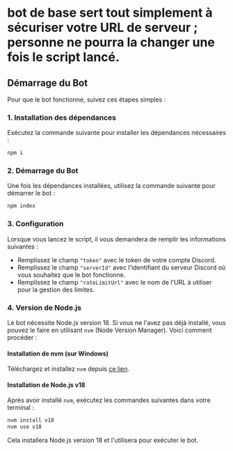# bot de base sert tout simplement à sécuriser votre URL de serveur ; personne ne pourra la changer une fois le script lancé.

## Démarrage du Bot

Pour que le bot fonctionne, suivez ces étapes simples :

### 1. Installation des dépendances

Exécutez la commande suivante pour installer les dépendances nécessaires :

```bash
npm i
```

### 2. Démarrage du Bot

Une fois les dépendances installées, utilisez la commande suivante pour démarrer le bot :

```bash
npm index
```

### 3. Configuration

Lorsque vous lancez le script, il vous demandera de remplir les informations suivantes :

- Remplissez le champ `"token"` avec le token de votre compte Discord.
- Remplissez le champ `"serverId"` avec l'identifiant du serveur Discord où vous souhaitez que le bot fonctionne.
- Remplissez le champ `"rateLimitUrl"` avec le nom de l'URL à utiliser pour la gestion des limites.

### 4. Version de Node.js

Le bot nécessite Node.js version 18. Si vous ne l'avez pas déjà installé, vous pouvez le faire en utilisant `nvm` (Node Version Manager). Voici comment procéder :

#### Installation de nvm (sur Windows)

Téléchargez et installez `nvm` depuis [ce lien](https://github.com/coreybutler/nvm-windows/releases/download/1.1.12/nvm-setup.exe).

#### Installation de Node.js v18

Après avoir installé `nvm`, exécutez les commandes suivantes dans votre terminal :

```bash
nvm install v18
nvm use v18
```

Cela installera Node.js version 18 et l'utilisera pour exécuter le bot.
